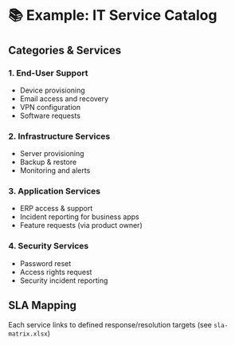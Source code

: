 # 📚 Example: IT Service Catalog

## Categories & Services

### 1. End-User Support
- Device provisioning
- Email access and recovery
- VPN configuration
- Software requests

### 2. Infrastructure Services
- Server provisioning
- Backup & restore
- Monitoring and alerts

### 3. Application Services
- ERP access & support
- Incident reporting for business apps
- Feature requests (via product owner)

### 4. Security Services
- Password reset
- Access rights request
- Security incident reporting

## SLA Mapping
Each service links to defined response/resolution targets (see `sla-matrix.xlsx`)
